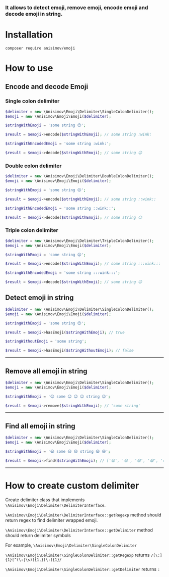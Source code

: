 ### It allows to detect emoji, remove emoji, encode emoji and decode emoji in string.

# Installation

```
composer require anisimov/emoji
```

# How to use

## Encode and decode Emoji

### Single colon delimiter

```php
$delimiter = new \Anisimov\Emoji\Delimiter\SingleColonDelimiter();
$emoji = new \Anisimov\Emoji\Emoji($delimiter);

$stringWithEmoji = 'some string 😉';

$result = $emoji->encode($stringWithEmoji); // some string :wink:

$stringWithEncodedEmoji = 'some string :wink:';

$result = $emoji->decode($stringWithEmoji); // some string 😉
```

### Double colon delimiter

```php
$delimiter = new \Anisimov\Emoji\Delimiter\DoubleColonDelimiter();
$emoji = new \Anisimov\Emoji\Emoji($delimiter);

$stringWithEmoji = 'some string 😉';

$result = $emoji->encode($stringWithEmoji); // some string ::wink::

$stringWithEncodedEmoji = 'some string ::wink::';

$result = $emoji->decode($stringWithEmoji); // some string 😉
```

### Triple colon delimiter

```php
$delimiter = new \Anisimov\Emoji\Delimiter\TripleColonDelimiter();
$emoji = new \Anisimov\Emoji\Emoji($delimiter);

$stringWithEmoji = 'some string 😉';

$result = $emoji->encode($stringWithEmoji); // some string :::wink:::

$stringWithEncodedEmoji = 'some string :::wink:::';

$result = $emoji->decode($stringWithEmoji); // some string 😉
```

## Detect emoji in string

```php
$delimiter = new \Anisimov\Emoji\Delimiter\SingleColonDelimiter();
$emoji = new \Anisimov\Emoji\Emoji($delimiter);

$stringWithEmoji = 'some string 😉';

$result = $emoji->hasEmoji($stringWithEmoji); // true

$stringWithoutEmoji = 'some string';

$result = $emoji->hasEmoji($stringWithoutEmoji); // false
```

---

## Remove all emoji in string

```php
$delimiter = new \Anisimov\Emoji\Delimiter\SingleColonDelimiter();
$emoji = new \Anisimov\Emoji\Emoji($delimiter);

$stringWithEmoji = '😉 some 😉 😉 😉 string 😉';

$result = $emoji->remove($stringWithEmoji); // 'some string'
```

---

## Find all emoji in string

```php
$delimiter = new \Anisimov\Emoji\Delimiter\SingleColonDelimiter();
$emoji = new \Anisimov\Emoji\Emoji($delimiter);

$stringWithEmoji = '😀 some 😃 😄 string 😁 😆';

$result = $emoji->find($stringWithEmoji); // ['😀', '😃', '😄', '😁', '😆']
```

---

# How to create custom delimiter

Create delimiter class that implements `\Anisimov\Emoji\Delimiter\DelimiterInterface`.

`\Anisimov\Emoji\Delimiter\DelimiterInterface::getRegexp` method should return regex to find delimiter wrapped emoji.

`\Anisimov\Emoji\Delimiter\DelimiterInterface::getDelimiter` method should return delimiter symbols

For example, `\Anisimov\Emoji\Delimiter\SingleColonDelimiter`

`\Anisimov\Emoji\Delimiter\SingleColonDelimiter::getRegexp` returns `/[\:]{1}[^(\:|\s)]{1,}[\:]{1}/`

`\Anisimov\Emoji\Delimiter\SingleColonDelimiter::getDelimiter` returns `:`